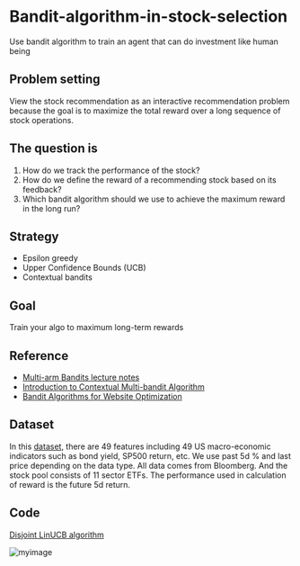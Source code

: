# Bandit-algorithm-in-stock-selection
Use bandit algorithm to train an agent that can do investment like human being

## Problem setting
View the stock recommendation as an interactive recommendation problem because the goal is to maximize the total reward over a long sequence of stock operations.

## The question is
1. How do we track the performance of the stock?
2. How do we define the reward of a recommending stock based on its feedback?
3. Which bandit algorithm should we use to achieve the maximum reward in the long run?

## Strategy
- Epsilon greedy
- Upper Confidence Bounds (UCB)
- Contextual bandits

## Goal
Train your algo to maximum long-term rewards

## Reference
- 	[Multi-arm Bandits lecture notes](https://github.com/Alice-Huang-Xin/Bandit-algorithm-in-stock-selection/blob/main/Multi-arm%20Bandits.pptx)
- 	[Introduction to Contextual Multi-bandit Algorithm](https://github.com/Alice-Huang-Xin/Bandit-algorithm-in-stock-selection/blob/main/Introduction%20to%20Contextual%20Multi-bandit%20Algorithm.pdf)
- 	[Bandit Algorithms for Website Optimization](https://github.com/Alice-Huang-Xin/Bandit-algorithm-in-stock-selection/blob/main/Bandit%20Algorithms%20for%20Website%20Optimization%20%5BWhite%202013-01-03%5D.pdf)

## Dataset
In this [dataset](https://github.com/Alice-Huang-Xin/Bandit-algorithm-in-stock-selection/blob/main/11%20ETF%20and%20feature%20dataset.xlsx), there are 49 features including 49 US macro-economic indicators such as bond yield, SP500 return, etc. We use past 5d % and last price depending on the data type. All data comes from Bloomberg. And the stock pool consists of 11 sector ETFs. The performance used in calculation of reward is the future 5d return.

## Code
[Disjoint LinUCB algorithm](https://github.com/Alice-Huang-Xin/Bandit-algorithm-in-stock-selection/blob/main/Disjoint%20LinUCB.ipynb)

![myimage](https://media-exp1.licdn.com/dms/image/C5612AQFTs4Ei-m_UAw/article-cover_image-shrink_720_1280/0/1588562680087?e=1636588800&v=beta&t=yYLz0wSURkw8JmR50vfWIvUhibhQ-F4w-YUvtd8Fpdc)
